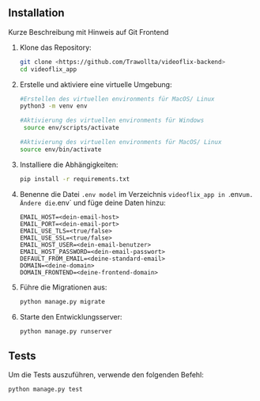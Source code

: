 ## Installation
Kurze Beschreibung mit Hinweis auf Git Frontend


1. Klone das Repository:
    ```sh
    git clone <https://github.com/Trawollta/videoflix-backend>
    cd videoflix_app
    ```

2. Erstelle und aktiviere eine virtuelle Umgebung:
    ```sh
    #Erstellen des virtuellen environments für MacOS/ Linux
    python3 -m venv env

    #Aktivierung des virtuellen environments für Windows
     source env/scripts/activate

    #Aktivierung des virtuellen environments für MacOS/ Linux
    source env/bin/activate
    ```

3. Installiere die Abhängigkeiten:
    ```sh
    pip install -r requirements.txt
    ```

4. Benenne die Datei `.env model` im Verzeichnis `videoflix_app in `.env` um.
    Ändere die `.env` und füge deine Daten hinzu:
    ```env
    EMAIL_HOST=<dein-email-host>
    EMAIL_PORT=<dein-email-port>
    EMAIL_USE_TLS=<true/false>
    EMAIL_USE_SSL=<true/false>
    EMAIL_HOST_USER=<dein-email-benutzer>
    EMAIL_HOST_PASSWORD=<dein-email-passwort>
    DEFAULT_FROM_EMAIL=<deine-standard-email>
    DOMAIN=<deine-domain>
    DOMAIN_FRONTEND=<deine-frontend-domain>
    ```

5. Führe die Migrationen aus:
    ```sh
    python manage.py migrate
    ```

6. Starte den Entwicklungsserver:
    ```sh
    python manage.py runserver
    ```

## Tests

Um die Tests auszuführen, verwende den folgenden Befehl:
```sh
python manage.py test